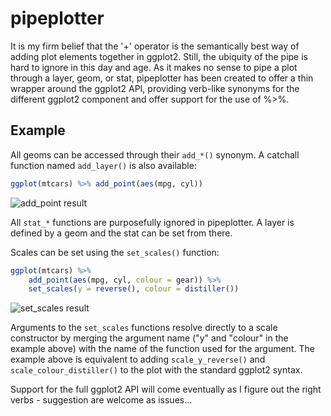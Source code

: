 # pipeplotter

It is my firm belief that the '+' operator is the semantically best way of 
adding plot elements together in ggplot2. Still, the ubiquity of the pipe is
hard to ignore in this day and age. As it makes no sense to pipe a plot through 
a layer, geom, or stat, pipeplotter has been created to offer a thin wrapper 
around the ggplot2 API, providing verb-like synonyms for the different ggplot2
component and offer support for the use of %>%.

## Example
All geoms can be accessed through their `add_*()` synonym. A catchall function
named `add_layer()` is also available:

```r
ggplot(mtcars) %>% add_point(aes(mpg, cyl))
```
![add_point result](https://dl.dropboxusercontent.com/u/2323585/pipeplotter/example_add_point.png)

All `stat_*` functions are purposefully ignored in pipeplotter. A layer is 
defined by a geom and the stat can be set from there.

Scales can be set using the `set_scales()` function:

```r
ggplot(mtcars) %>% 
    add_point(aes(mpg, cyl, colour = gear)) %>% 
    set_scales(y = reverse(), colour = distiller())
```

![set_scales result](https://dl.dropboxusercontent.com/u/2323585/pipeplotter/example_set_scales.png)

Arguments to the `set_scales` functions resolve directly to a scale constructor
by merging the argument name ("y" and "colour" in the example above) with the 
name of the function used for the argument. The example above is equivalent to
adding `scale_y_reverse()` and `scale_colour_distiller()` to the plot with the
standard ggplot2 syntax.

Support for the full ggplot2 API will come eventually as I figure out the right
verbs - suggestion are welcome as issues...
